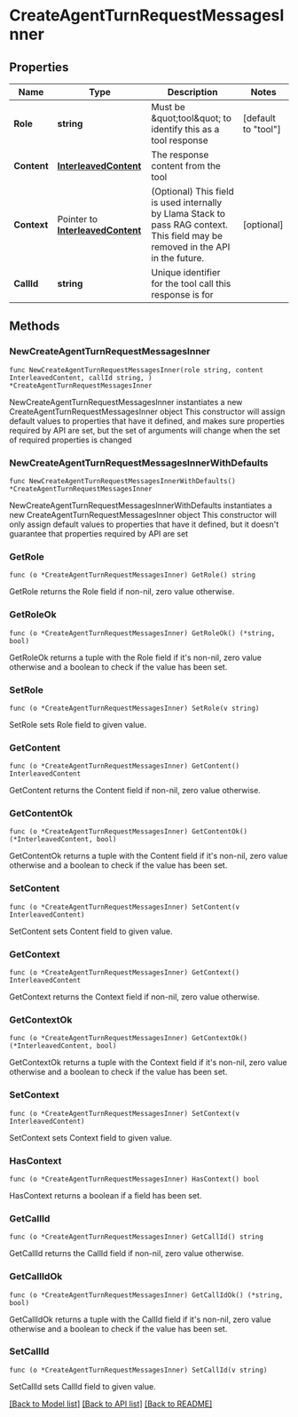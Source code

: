 # CreateAgentTurnRequestMessagesInner

## Properties

Name | Type | Description | Notes
------------ | ------------- | ------------- | -------------
**Role** | **string** | Must be \&quot;tool\&quot; to identify this as a tool response | [default to "tool"]
**Content** | [**InterleavedContent**](InterleavedContent.md) | The response content from the tool | 
**Context** | Pointer to [**InterleavedContent**](InterleavedContent.md) | (Optional) This field is used internally by Llama Stack to pass RAG context. This field may be removed in the API in the future. | [optional] 
**CallId** | **string** | Unique identifier for the tool call this response is for | 

## Methods

### NewCreateAgentTurnRequestMessagesInner

`func NewCreateAgentTurnRequestMessagesInner(role string, content InterleavedContent, callId string, ) *CreateAgentTurnRequestMessagesInner`

NewCreateAgentTurnRequestMessagesInner instantiates a new CreateAgentTurnRequestMessagesInner object
This constructor will assign default values to properties that have it defined,
and makes sure properties required by API are set, but the set of arguments
will change when the set of required properties is changed

### NewCreateAgentTurnRequestMessagesInnerWithDefaults

`func NewCreateAgentTurnRequestMessagesInnerWithDefaults() *CreateAgentTurnRequestMessagesInner`

NewCreateAgentTurnRequestMessagesInnerWithDefaults instantiates a new CreateAgentTurnRequestMessagesInner object
This constructor will only assign default values to properties that have it defined,
but it doesn't guarantee that properties required by API are set

### GetRole

`func (o *CreateAgentTurnRequestMessagesInner) GetRole() string`

GetRole returns the Role field if non-nil, zero value otherwise.

### GetRoleOk

`func (o *CreateAgentTurnRequestMessagesInner) GetRoleOk() (*string, bool)`

GetRoleOk returns a tuple with the Role field if it's non-nil, zero value otherwise
and a boolean to check if the value has been set.

### SetRole

`func (o *CreateAgentTurnRequestMessagesInner) SetRole(v string)`

SetRole sets Role field to given value.


### GetContent

`func (o *CreateAgentTurnRequestMessagesInner) GetContent() InterleavedContent`

GetContent returns the Content field if non-nil, zero value otherwise.

### GetContentOk

`func (o *CreateAgentTurnRequestMessagesInner) GetContentOk() (*InterleavedContent, bool)`

GetContentOk returns a tuple with the Content field if it's non-nil, zero value otherwise
and a boolean to check if the value has been set.

### SetContent

`func (o *CreateAgentTurnRequestMessagesInner) SetContent(v InterleavedContent)`

SetContent sets Content field to given value.


### GetContext

`func (o *CreateAgentTurnRequestMessagesInner) GetContext() InterleavedContent`

GetContext returns the Context field if non-nil, zero value otherwise.

### GetContextOk

`func (o *CreateAgentTurnRequestMessagesInner) GetContextOk() (*InterleavedContent, bool)`

GetContextOk returns a tuple with the Context field if it's non-nil, zero value otherwise
and a boolean to check if the value has been set.

### SetContext

`func (o *CreateAgentTurnRequestMessagesInner) SetContext(v InterleavedContent)`

SetContext sets Context field to given value.

### HasContext

`func (o *CreateAgentTurnRequestMessagesInner) HasContext() bool`

HasContext returns a boolean if a field has been set.

### GetCallId

`func (o *CreateAgentTurnRequestMessagesInner) GetCallId() string`

GetCallId returns the CallId field if non-nil, zero value otherwise.

### GetCallIdOk

`func (o *CreateAgentTurnRequestMessagesInner) GetCallIdOk() (*string, bool)`

GetCallIdOk returns a tuple with the CallId field if it's non-nil, zero value otherwise
and a boolean to check if the value has been set.

### SetCallId

`func (o *CreateAgentTurnRequestMessagesInner) SetCallId(v string)`

SetCallId sets CallId field to given value.



[[Back to Model list]](../README.md#documentation-for-models) [[Back to API list]](../README.md#documentation-for-api-endpoints) [[Back to README]](../README.md)


